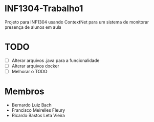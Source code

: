 # INF1304-Trabalho1
Projeto para INF1304 usando ContextNet para um sistema de monitorar presença de alunos em aula
# TODO
- [ ] Alterar arquivos .java para a funcionalidade
- [ ] Alterar arquivos docker
- [ ] Melhorar o TODO
# Membros
- Bernardo Luiz Bach
- Francisco Meirelles Fleury
- Ricardo Bastos Leta Vieira
